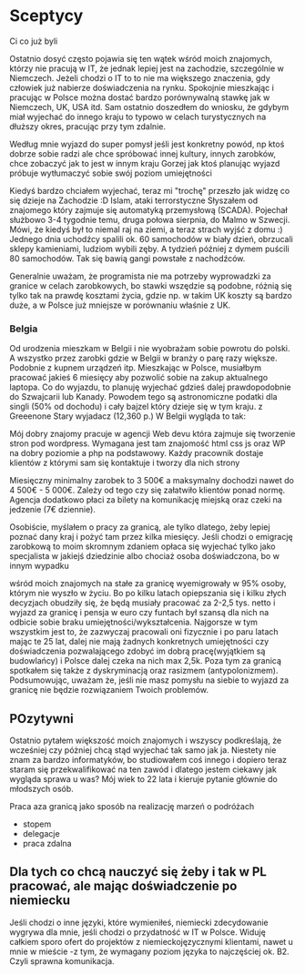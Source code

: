 # Sceptycy
Ci co już byli



Ostatnio dosyć często pojawia się ten wątek wśród moich znajomych, którzy nie pracują w IT, że jednak lepiej jest na zachodzie, szczególnie w Niemczech. Jeżeli chodzi o IT to to nie ma większego znaczenia, gdy człowiek już nabierze doświadczenia na rynku. Spokojnie mieszkając i pracując w Polsce można dostać bardzo porównywalną stawkę jak w Niemczech, UK, USA itd. Sam ostatnio doszedłem do wniosku, że gdybym miał wyjechać do innego kraju to typowo w celach turystycznych na dłuższy okres, pracując przy tym zdalnie.


Według mnie wyjazd do super pomysł jeśli jest konkretny powód, np ktoś dobrze sobie radzi ale chce spróbować innej kultury, innych zarobków, chce zobaczyć jak to jest w innym kraju
Gorzej jak ktoś planując wyjazd próbuje wytłumaczyć sobie swój poziom umiejętności



Kiedyś bardzo chciałem wyjechać, teraz mi "trochę" przeszło jak widzę co się dzieje na Zachodzie :D Islam, ataki terrorstyczne
 Słyszałem od znajomego który zajmuje się automatyką przemysłową (SCADA). Pojechał służbowo 3-4 tygodnie temu, druga połowa sierpnia, do Malmo w Szwecji. Mówi, że kiedyś był to niemal raj na ziemi, a teraz strach wyjść z domu :) Jednego dnia uchodźcy spalili ok. 60 samochodów w biały dzień, obrzucali sklepy kamieniami, ludziom wybili zęby. A tydzień później z dymem puścili 80 samochodów. Tak się bawią gangi powstałe z nachodźców.
 
 
 
 Generalnie uważam, że programista nie ma potrzeby wyprowadzki za granice w celach zarobkowych, bo stawki wszędzie są podobne, różnią się tylko tak na prawdę kosztami życia, gdzie np. w takim UK koszty są bardzo duże, a w Polsce już mniejsze w porównaniu właśnie z UK.
 
 
 
### Belgia
Od urodzenia mieszkam w Belgii i nie wyobrażam sobie powrotu do polski. A wszystko przez zarobki gdzie w Belgii w branży o parę razy większe. Podobnie z kupnem urządzeń itp. Mieszkając w Polsce, musiałbym pracować jakieś 6 miesięcy aby pozwolić sobie na zakup aktualnego laptopa.  Co do wyjazdu, to planuję wyjechać gdzieś dalej prawdopodobnie do Szwajcarii lub Kanady. Powodem tego są astronomiczne podatki dla singli (50% od dochodu) i cały bajzel który dzieje się w tym kraju.
z Greeenone Stary wyjadacz (12,360 p.)
W Belgii wygląda to tak:

Mój dobry znajomy pracuje w agencji Web devu która zajmuje się tworzenie stron pod wordpress. Wymagana jest tam znajomość html css js oraz WP na dobry poziomie a php na podstawowy.  Każdy pracownik dostaje klientów z którymi sam się kontaktuje i tworzy dla nich strony

Miesięczny minimalny zarobek to 3 500€ a maksymalny dochodzi nawet do 4 500€ - 5 000€. Zależy od tego czy się załatwiło klientów ponad normę. Agencja dodatkowo płaci za bilety na komunikację miejską oraz czeki na jedzenie (7€ dziennie).




Osobiście, myślałem o pracy za granicą, ale tylko dlatego, żeby lepiej poznać dany kraj i pożyć tam przez kilka miesięcy. Jeśli chodzi o emigrację zarobkową to moim skromnym zdaniem opłaca się wyjechać tylko jako specjalista w jakiejś dziedzinie albo chociaż osoba doświadczona, bo w innym wypadku 



wśród moich znajomych na stałe za granicę wyemigrowały w 95% osoby, którym nie wyszło w życiu. Bo po kilku latach opiepszania się i kilku złych decyzjach obudziły się, że będą musiały pracować za 2-2,5 tys. netto i wyjazd za granicę i pensja w euro czy funtach był szansą dla nich na odbicie sobie braku umiejętności/wykształcenia. Najgorsze w tym wszystkim jest to, że zazwyczaj pracowali oni fizycznie i po paru latach mając te 25 lat, dalej nie mają żadnych konkretnych umiejętności czy doświadczenia pozwalającego zdobyć im dobrą pracę(wyjątkiem są budowlańcy) i Polsce dalej czeka na nich max 2,5k. Poza tym za granicą spotkałem się także z dyskryminacją oraz rasizmem (antypolonizmem). Podsumowując, uważam że, jeśli nie masz pomysłu na siebie to wyjazd za granicę nie będzie rozwiązaniem Twoich problemów.



## POzytywni

Ostatnio pytałem większość moich znajomych i wszyscy podkreślają, że wcześniej czy póżniej chcą stąd wyjechać tak samo jak ja. Niestety nie znam za bardzo informatyków, bo studiowałem coś innego i dopiero teraz staram się przekwalifikować na ten zawód i dlatego jestem ciekawy jak wygląda sprawa u was? Mój wiek to 22 lata i kieruje pytanie głównie do młodszych osób.



Praca aza granicą jako sposób na realizację marzeń o podróżach

+ stopem
+ delegacje
+ praca zdalna 



## Dla tych co chcą nauczyć się żeby i tak w PL pracować, ale mając doświadczenie po niemiecku
Jeśli chodzi o inne języki, które wymieniłeś, niemiecki zdecydowanie wygrywa dla mnie, jeśli chodzi o przydatność w IT w Polsce. Widuję całkiem sporo ofert do projektów z niemieckojęzycznymi klientami, nawet u mnie w mieście -z tym, że wymagany poziom języka to najczęściej ok. B2. Czyli sprawna komunikacja.

